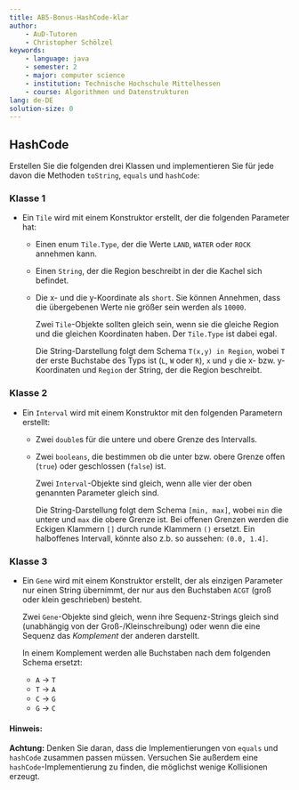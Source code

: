 ```yaml
---
title: AB5-Bonus-HashCode-klar
author:
    - AuD-Tutoren
    - Christopher Schölzel
keywords:
    - language: java
    - semester: 2
    - major: computer science
    - institution: Technische Hochschule Mittelhessen
    - course: Algorithmen und Datenstrukturen
lang: de-DE
solution-size: 0
---
```


## HashCode

Erstellen Sie die folgenden drei Klassen und implementieren Sie für jede davon die Methoden `toString`, `equals` und `hashCode`:

### Klasse 1
* Ein `Tile` wird mit einem Konstruktor erstellt, der die folgenden Parameter hat:
  * Einen enum `Tile.Type`, der die Werte `LAND`, `WATER` oder `ROCK` annehmen kann.
  * Einen `String`, der die Region beschreibt in der die Kachel sich befindet.
  * Die x- und die y-Koordinate als `short`. Sie können Annehmen, dass die übergebenen Werte nie größer sein werden als `10000`.

    Zwei `Tile`-Objekte sollten gleich sein, wenn sie die gleiche Region und die gleichen Koordinaten haben.
    Der `Tile.Type` ist dabei egal.

    Die String-Darstellung folgt dem Schema `T(x,y) in Region`, wobei `T` der erste Buchstabe des Typs ist (`L`, `W` oder `R`), `x` und `y` die x- bzw. y-Koordinaten und `Region` der String, der die Region beschreibt.
### Klasse 2
* Ein `Interval` wird mit einem Konstruktor mit den folgenden Parametern erstellt:
  * Zwei `double`s für die untere und obere Grenze des Intervalls.
  * Zwei `booleans`, die bestimmen ob die unter bzw. obere Grenze offen (`true`) oder geschlossen (`false`) ist.

    Zwei `Interval`-Objekte sind gleich, wenn alle vier der oben genannten Parameter gleich sind.

    Die String-Darstellung folgt dem Schema `[min, max]`, wobei `min` die untere und `max` die obere Grenze ist.
    Bei offenen Grenzen werden die Eckigen Klammern `[]` durch runde Klammern `()` ersetzt. Ein halboffenes Intervall, könnte also z.b. so aussehen: `(0.0, 1.4]`.
### Klasse 3
* Ein `Gene` wird mit einem Konstruktor erstellt, der als einzigen Parameter nur einen String übernimmt, der nur aus den Buchstaben `ACGT` (groß oder klein geschrieben) besteht.

    Zwei `Gene`-Objekte sind gleich, wenn ihre Sequenz-Strings gleich sind (unabhängig von der Groß-/Kleinschreibung) oder wenn die eine Sequenz das *Komplement* der anderen darstellt.

    In einem Komplement werden alle Buchstaben nach dem folgenden Schema ersetzt:

    * `A` -> `T`
    * `T` -> `A`
    * `C` -> `G`
    * `G` -> `C`

#### Hinweis: 
**Achtung:** Denken Sie daran, dass die Implementierungen von `equals` und `hashCode` zusammen passen müssen. Versuchen Sie außerdem eine `hashCode`-Implementierung zu finden, die möglichst wenige Kollisionen erzeugt.